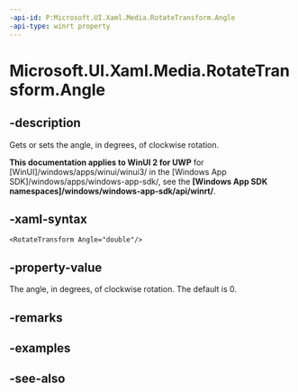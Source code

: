 ```yaml
---
-api-id: P:Microsoft.UI.Xaml.Media.RotateTransform.Angle
-api-type: winrt property
---
```


<!-- Property syntax
public double Angle { get;  set; }
-->

# Microsoft.UI.Xaml.Media.RotateTransform.Angle

## -description
Gets or sets the angle, in degrees, of clockwise rotation.

**This documentation applies to WinUI 2 for UWP** for [WinUI]/windows/apps/winui/winui3/ in the [Windows App SDK]/windows/apps/windows-app-sdk/, see the **[Windows App SDK namespaces]/windows/windows-app-sdk/api/winrt/**.

## -xaml-syntax
```xaml
<RotateTransform Angle="double"/>
```


## -property-value
The angle, in degrees, of clockwise rotation. The default is 0.

## -remarks

## -examples

## -see-also
